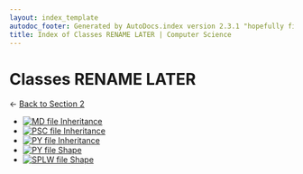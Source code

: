 ```yaml
---
layout: index_template
autodoc_footer: Generated by AutoDocs.index version 2.3.1 "hopefully fix indexes" ⓒ Starwort, 2020
title: Index of Classes RENAME LATER | Computer Science
---
```


# **Classes RENAME LATER**

← [Back to Section 2](..)

- [![MD file](https://img.icons8.com/windows/512/03dac6/regular-document.png) Inheritance](./inheritance.html)
- [![PSC file](https://img.icons8.com/windows/512/03dac6/code-file.png) Inheritance](./inheritance.psc)
- [![PY file](https://img.icons8.com/windows/512/03dac6/py.png) Inheritance](./inheritance.py)
- [![PY file](https://img.icons8.com/windows/512/03dac6/py.png) Shape](./shape.py)
- [![SPLW file](https://starwort.github.io/computer-science/icon-splw.png) Shape](./shape.splw)
